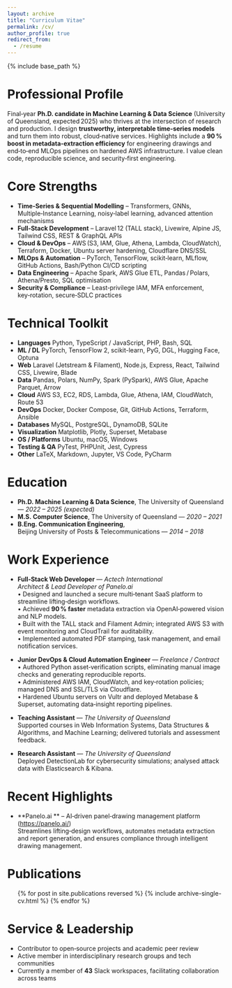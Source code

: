 ```yaml
---
layout: archive
title: "Curriculum Vitae"
permalink: /cv/
author_profile: true
redirect_from:
  - /resume
---
```


{% include base_path %}

Professional Profile
======
Final‑year **Ph.D. candidate in Machine Learning & Data Science** (University of Queensland, expected 2025) who thrives at the intersection of research and production. I design **trustworthy, interpretable time‑series models** and turn them into robust, cloud‑native services. Highlights include a **90 % boost in metadata‑extraction efficiency** for engineering drawings and end‑to‑end MLOps pipelines on hardened AWS infrastructure. I value clean code, reproducible science, and security‑first engineering.

Core Strengths
======
* **Time‑Series & Sequential Modelling** – Transformers, GNNs, Multiple‑Instance Learning, noisy‑label learning, advanced attention mechanisms  
* **Full‑Stack Development** – Laravel 12 (TALL stack), Livewire, Alpine JS, Tailwind CSS, REST & GraphQL APIs  
* **Cloud & DevOps** – AWS (S3, IAM, Glue, Athena, Lambda, CloudWatch), Terraform, Docker, Ubuntu server hardening, Cloudflare DNS/SSL  
* **MLOps & Automation** – PyTorch, TensorFlow, scikit‑learn, MLflow, GitHub Actions, Bash/Python CI/CD scripting  
* **Data Engineering** – Apache Spark, AWS Glue ETL, Pandas / Polars, Athena/Presto, SQL optimisation  
* **Security & Compliance** – Least‑privilege IAM, MFA enforcement, key‑rotation, secure‑SDLC practices  

Technical Toolkit
======
* **Languages** Python, TypeScript / JavaScript, PHP, Bash, SQL 
* **ML / DL** PyTorch, TensorFlow 2, scikit-learn, PyG, DGL, Hugging Face, Optuna 
* **Web** Laravel (Jetstream & Filament), Node.js, Express, React, Tailwind CSS, Livewire, Blade
* **Data** Pandas, Polars, NumPy, Spark (PySpark), AWS Glue, Apache Parquet, Arrow
* **Cloud** AWS S3, EC2, RDS, Lambda, Glue, Athena, IAM, CloudWatch, Route 53
* **DevOps** Docker, Docker Compose, Git, GitHub Actions, Terraform, Ansible
* **Databases** MySQL, PostgreSQL, DynamoDB, SQLite
* **Visualization** Matplotlib, Plotly, Superset, Metabase
* **OS / Platforms** Ubuntu, macOS, Windows
* **Testing & QA** PyTest, PHPUnit, Jest, Cypress
* **Other** LaTeX, Markdown, Jupyter, VS Code, PyCharm

Education
======
* **Ph.D. Machine Learning & Data Science**, The University of Queensland — *2022 – 2025 (expected)*
* **M.S. Computer Science**, The University of Queensland — *2020 – 2021*
* **B.Eng. Communication Engineering**, Beijing University of Posts & Telecommunications — *2014 – 2018*

Work Experience
======
* **Full‑Stack Web Developer** — *Actech International*  
  *Architect & Lead Developer of Panelo.ai*  
  • Designed and launched a secure multi‑tenant SaaS platform to streamline lifting‑design workflows.  
  • Achieved **90 % faster** metadata extraction via OpenAI‑powered vision and NLP models.  
  • Built with the TALL stack and Filament Admin; integrated AWS S3 with event monitoring and CloudTrail for auditability.  
  • Implemented automated PDF stamping, task management, and email notification services.

* **Junior DevOps & Cloud Automation Engineer** — *Freelance / Contract*  
  • Authored Python asset‑verification scripts, eliminating manual image checks and generating reproducible reports.  
  • Administered AWS IAM, CloudWatch, and key‑rotation policies; managed DNS and SSL/TLS via Cloudflare.  
  • Hardened Ubuntu servers on Vultr and deployed Metabase & Superset, automating data‑insight reporting pipelines.

* **Teaching Assistant** — *The University of Queensland*  
  Supported courses in Web Information Systems, Data Structures & Algorithms, and Machine Learning; delivered tutorials and assessment feedback.

* **Research Assistant** — *The University of Queensland*  
  Deployed DetectionLab for cybersecurity simulations; analysed attack data with Elasticsearch & Kibana.

Recent Highlights
======
* **Panelo.ai ** – AI‑driven panel‑drawing management platform (https://panelo.ai/)  
  Streamlines lifting‑design workflows, automates metadata extraction and report generation, and ensures compliance through intelligent drawing management.

Publications
======
<ul>
{% for post in site.publications reversed %}
  {% include archive-single-cv.html %}
{% endfor %}
</ul>

Service & Leadership
======
* Contributor to open‑source projects and academic peer review  
* Active member in interdisciplinary research groups and tech communities  
* Currently a member of **43** Slack workspaces, facilitating collaboration across teams

